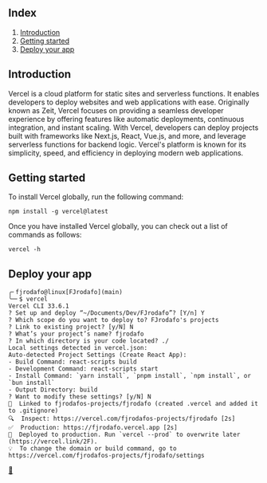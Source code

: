 ## Index

1. [Introduction](#introduction)
2. [Getting started](#getting-started)
3. [Deploy your app](#deploy-your-app)

## Introduction

Vercel is a cloud platform for static sites and serverless functions. It enables developers to deploy websites and web applications with ease. Originally known as Zeit, Vercel focuses on providing a seamless developer experience by offering features like automatic deployments, continuous integration, and instant scaling. With Vercel, developers can deploy projects built with frameworks like Next.js, React, Vue.js, and more, and leverage serverless functions for backend logic. Vercel's platform is known for its simplicity, speed, and efficiency in deploying modern web applications.

## Getting started

To install Vercel globally, run the following command:

```shell
npm install -g vercel@latest
```

Once you have installed Vercel globally, you can check out a list of commands as follows:

```shell
vercel -h
```

## Deploy your app

```
╭╴fjrodafo@linux[FJrodafo](main)
╰─╴$ vercel
Vercel CLI 33.6.1
? Set up and deploy “~/Documents/Dev/FJrodafo”? [Y/n] Y
? Which scope do you want to deploy to? FJrodafo's projects
? Link to existing project? [y/N] N
? What’s your project’s name? fjrodafo
? In which directory is your code located? ./
Local settings detected in vercel.json:
Auto-detected Project Settings (Create React App):
- Build Command: react-scripts build
- Development Command: react-scripts start
- Install Command: `yarn install`, `pnpm install`, `npm install`, or `bun install`
- Output Directory: build
? Want to modify these settings? [y/N] N
🔗  Linked to fjrodafos-projects/fjrodafo (created .vercel and added it to .gitignore)
🔍  Inspect: https://vercel.com/fjrodafos-projects/fjrodafo [2s]
✅  Production: https://fjrodafo.vercel.app [2s]
📝  Deployed to production. Run `vercel --prod` to overwrite later (https://vercel.link/2F).
💡  To change the domain or build command, go to https://vercel.com/fjrodafos-projects/fjrodafo/settings
```

<link rel="stylesheet" href="./../../README.css">
<a class="scrollup" href="#top">&#x1F53C</a>